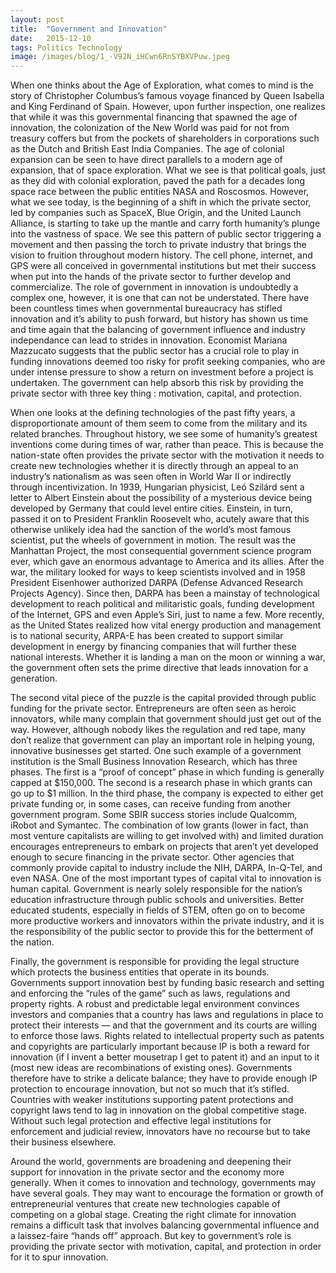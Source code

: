 ```yaml
---
layout:	post
title:	"Government and Innovation"
date:	2015-12-10
tags: Politics Technology
image: /images/blog/1_-V92N_iHCwn6RnSYBXVPuw.jpeg
---
```


When one thinks about the Age of Exploration, what comes to mind is the story of Christopher Columbus’s famous voyage financed by Queen Isabella and King Ferdinand of Spain. However, upon further inspection, one realizes that while it was this governmental financing that spawned the age of innovation, the colonization of the New World was paid for not from treasury coffers but from the pockets of shareholders in corporations such as the Dutch and British East India Companies. The age of colonial expansion can be seen to have direct parallels to a modern age of expansion, that of space exploration. What we see is that political goals, just as they did with colonial exploration, paved the path for a decades long space race between the public entities NASA and Roscosmos. However, what we see today, is the beginning of a shift in which the private sector, led by companies such as SpaceX, Blue Origin, and the United Launch Alliance, is starting to take up the mantle and carry forth humanity’s plunge into the vastness of space. We see this pattern of public sector triggering a movement and then passing the torch to private industry that brings the vision to fruition throughout modern history. The cell phone, internet, and GPS were all conceived in governmental institutions but met their success when put into the hands of the private sector to further develop and commercialize. The role of government in innovation is undoubtedly a complex one, however, it is one that can not be understated. There have been countless times when governmental bureaucracy has stifled innovation and it’s ability to push forward, but history has shown us time and time again that the balancing of government influence and industry independance can lead to strides in innovation. Economist Mariana Mazzucato suggests that the public sector has a crucial role to play in funding innovations deemed too risky for profit seeking companies, who are under intense pressure to show a return on investment before a project is undertaken. The government can help absorb this risk by providing the private sector with three key thing : motivation, capital, and protection.

When one looks at the defining technologies of the past fifty years, a disproportionate amount of them seem to come from the military and its related branches. Throughout history, we see some of humanity’s greatest inventions come during times of war, rather than peace. This is because the nation-state often provides the private sector with the motivation it needs to create new technologies whether it is directly through an appeal to an industry’s nationalism as was seen often in World War II or indirectly through incentivization. In 1939, Hungarian physicist, Leó Szilárd sent a letter to Albert Einstein about the possibility of a mysterious device being developed by Germany that could level entire cities. Einstein, in turn, passed it on to President Franklin Roosevelt who, acutely aware that this otherwise unlikely idea had the sanction of the world’s most famous scientist, put the wheels of government in motion. The result was the Manhattan Project, the most consequential government science program ever, which gave an enormous advantage to America and its allies. After the war, the military looked for ways to keep scientists involved and in 1958 President Eisenhower authorized DARPA (Defense Advanced Research Projects Agency). Since then, DARPA has been a mainstay of technological development to reach political and militaristic goals, funding development of the Internet, GPS and even Apple’s Siri, just to name a few. More recently, as the United States realized how vital energy production and management is to national security, ARPA-E has been created to support similar development in energy by financing companies that will further these national interests. Whether it is landing a man on the moon or winning a war, the government often sets the prime directive that leads innovation for a generation.

The second vital piece of the puzzle is the capital provided through public funding for the private sector. Entrepreneurs are often seen as heroic innovators, while many complain that government should just get out of the way. However, although nobody likes the regulation and red tape, many don’t realize that government can play an important role in helping young, innovative businesses get started. One such example of a government institution is the Small Business Innovation Research, which has three phases. The first is a “proof of concept” phase in which funding is generally capped at $150,000. The second is a research phase in which grants can go up to $1 million. In the third phase, the company is expected to either get private funding or, in some cases, can receive funding from another government program. Some SBIR success stories include Qualcomm, iRobot and Symantec. The combination of low grants (lower in fact, than most venture capitalists are willing to get involved with) and limited duration encourages entrepreneurs to embark on projects that aren’t yet developed enough to secure financing in the private sector. Other agencies that commonly provide capital to industry include the NIH, DARPA, In-Q-Tel, and even NASA. One of the most important types of capital vital to innovation is human capital. Government is nearly solely responsible for the nation’s education infrastructure through public schools and universities. Better educated students, especially in fields of STEM, often go on to become more productive workers and innovators within the private industry, and it is the responsibility of the public sector to provide this for the betterment of the nation.

Finally, the government is responsible for providing the legal structure which protects the business entities that operate in its bounds. Governments support innovation best by funding basic research and setting and enforcing the “rules of the game” such as laws, regulations and property rights. A robust and predictable legal environment convinces investors and companies that a country has laws and regulations in place to protect their interests — and that the government and its courts are willing to enforce those laws. Rights related to intellectual property such as patents and copyrights are particularly important because IP is both a reward for innovation (if I invent a better mousetrap I get to patent it) and an input to it (most new ideas are recombinations of existing ones). Governments therefore have to strike a delicate balance; they have to provide enough IP protection to encourage innovation, but not so much that it’s stifled. Countries with weaker institutions supporting patent protections and copyright laws tend to lag in innovation on the global competitive stage. Without such legal protection and effective legal institutions for enforcement and judicial review, innovators have no recourse but to take their business elsewhere.

Around the world, governments are broadening and deepening their support for innovation in the private sector and the economy more generally. When it comes to innovation and technology, governments may have several goals. They may want to encourage the formation or growth of entrepreneurial ventures that create new technologies capable of competing on a global stage. Creating the right climate for innovation remains a difficult task that involves balancing governmental influence and a laissez-faire “hands off” approach. But key to government’s role is providing the private sector with motivation, capital, and protection in order for it to spur innovation.

  